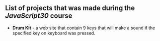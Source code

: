 ## List of projects that was made during the *JavaScript30* course

  - **Drum Kit** - a web site that contain 9 keys that will make a sound if the specified key on keyboard was pressed.
